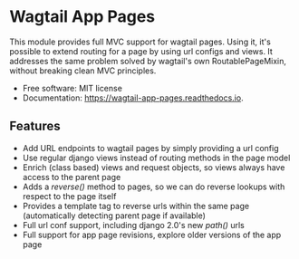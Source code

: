 Wagtail App Pages
=================

This module provides full MVC support for wagtail pages. Using it, it's possible to extend routing for a page by using
url configs and views. It addresses the same problem solved by wagtail's own RoutablePageMixin, without breaking clean
MVC principles.

* Free software: MIT license
* Documentation: https://wagtail-app-pages.readthedocs.io.


Features
--------

* Add URL endpoints to wagtail pages by simply providing a url config
* Use regular django views instead of routing methods in the page model
* Enrich (class based) views and request objects, so views always have access to the parent page
* Adds a *reverse()* method to pages, so we can do reverse lookups with respect to the page itself
* Provides a template tag to reverse urls within the same page (automatically detecting parent page if available)
* Full url conf support, including django 2.0's new *path()* urls
* Full support for app page revisions, explore older versions of the app page
